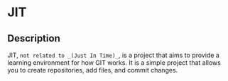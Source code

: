 # JIT

## Description

JIT, `not related to _(Just In Time)_`, is a project that aims to provide a learning environment for how GIT works. It is a simple project that allows you to create repositories, add files, and commit changes.
